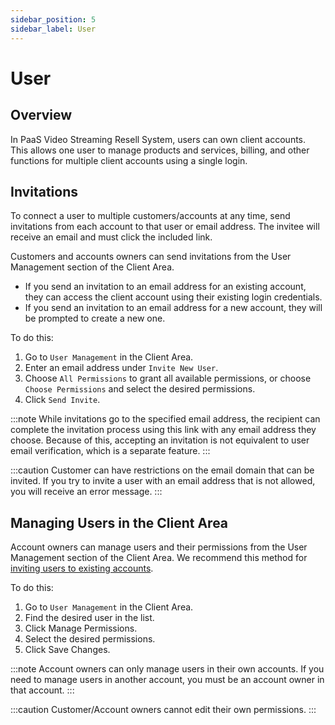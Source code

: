 ```yaml
---
sidebar_position: 5
sidebar_label: User
---
```


# User

## Overview

In PaaS Video Streaming Resell System, users can own client accounts. This allows one user to manage products and services, billing, and other functions for multiple client accounts using a single login. 

## Invitations

To connect a user to multiple customers/accounts at any time, send invitations from each account to that user or email address. The invitee will receive an email and must click the included link.

Customers and accounts owners can send invitations from the User Management section of the Client Area.

* If you send an invitation to an email address for an existing account, they can access the client account using their existing login credentials.
* If you send an invitation to an email address for a new account, they will be prompted to create a new one.

To do this:

1. Go to `User Management` in the Client Area.
2. Enter an email address under `Invite New User`.
3. Choose `All Permissions` to grant all available permissions, or choose `Choose Permissions` and select the desired permissions.
4. Click `Send Invite`.

:::note
While invitations go to the specified email address, the recipient can complete the invitation process using this link with any email address they choose. Because of this, accepting an invitation is not equivalent to user email verification, which is a separate feature.
:::

:::caution
Customer can have restrictions on the email domain that can be invited. If you try to invite a user with an email address that is not allowed, you will receive an error message. 
:::

## Managing Users in the Client Area

Account owners can manage users and their permissions from the User Management section of the Client Area. We recommend this method for [inviting users to existing accounts](#invitations).

To do this:

1. Go to `User Management` in the Client Area.
2. Find the desired user in the list.
3. Click Manage Permissions.
4. Select the desired permissions.
5. Click Save Changes.

:::note
Account owners can only manage users in their own accounts. If you need to manage users in another account, you must be an account owner in that account.
:::

:::caution
Customer/Account owners cannot edit their own permissions.
:::
